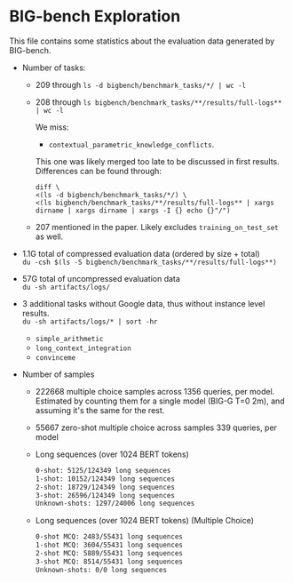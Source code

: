 # BIG-bench Exploration

This file contains some statistics about the evaluation data generated by BIG-bench.

- Number of tasks:

  - 209 through `ls -d bigbench/benchmark_tasks/*/ | wc -l`

  - 208 through `ls bigbench/benchmark_tasks/**/results/full-logs** | wc -l`

    We miss:

    - `contextual_parametric_knowledge_conflicts`.

    This one was likely merged too late to be discussed in first results.
    Differences can be found through:

    ```shell
    diff \
    <(ls -d bigbench/benchmark_tasks/*/) \
    <(ls bigbench/benchmark_tasks/**/results/full-logs** | xargs dirname | xargs dirname | xargs -I {} echo {}"/")
    ```

  - 207 mentioned in the paper. Likely excludes `training_on_test_set` as well.

- 1.1G total of compressed evaluation data
  (ordered by size + total)  
  `du -csh $(ls -S bigbench/benchmark_tasks/**/results/full-logs**)`
- 57G total of uncompressed evaluation data  
  `du -sh artifacts/logs/`
- 3 additional tasks without Google data, thus without instance level results.  
  `du -sh artifacts/logs/* | sort -hr`

  - `simple_arithmetic`
  - `long_context_integration`
  - `convinceme`

- Number of samples

  - 222668 multiple choice samples across 1356 queries, per model. Estimated by counting them for a single model (BIG-G T=0 2m), and assuming it's the same for the rest.
  - 55667 zero-shot multiple choice across samples 339 queries, per model

  - Long sequences (over 1024 BERT tokens)

    ```txt
    0-shot: 5125/124349 long sequences
    1-shot: 10152/124349 long sequences
    2-shot: 18729/124349 long sequences
    3-shot: 26596/124349 long sequences
    Unknown-shots: 1297/24006 long sequences
    ```

  - Long sequences (over 1024 BERT tokens) (Multiple Choice)

    ```txt
    0-shot MCQ: 2483/55431 long sequences
    1-shot MCQ: 3604/55431 long sequences
    2-shot MCQ: 5889/55431 long sequences
    3-shot MCQ: 8514/55431 long sequences
    Unknown-shots: 0/0 long sequences
    ```
